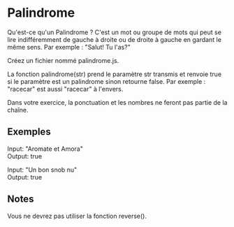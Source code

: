 # Palindrome

Qu'est-ce qu'un Palindrome ? C'est un mot ou groupe de mots qui peut se lire indifféremment de gauche à droite ou de droite à gauche en gardant le même sens. Par exemple : "Salut! Tu l'as?"

Créez un fichier nommé palindrome.js.

La fonction palindrome(str) prend le paramètre str transmis et renvoie true si le paramètre est un palindrome sinon retourne false. Par exemple : "racecar" est aussi "racecar" à l'envers.

Dans votre exercice, la ponctuation et les nombres ne feront pas partie de la chaîne.

## Exemples

Input: "Aromate et Amora"  
Output: true

Input: "Un bon snob nu"  
Output: true

## Notes

Vous ne devrez pas utiliser la fonction reverse().
